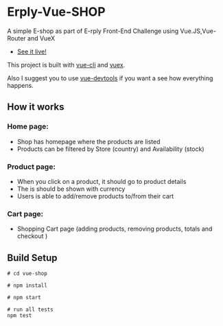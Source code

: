 ﻿# Erply-Vue-SHOP

A simple E-shop as part of E-rply Front-End Challenge using Vue.JS,Vue-Router and VueX

- [See it live!](https://erply-frontend-shop.firebaseapp.com/#/)

This project is built with [vue-cli](https://github.com/vuejs/vue-cli) and [vuex](https://github.com/vuejs/vuex).

Also I suggest you to use [vue-devtools](https://github.com/vuejs/vue-devtools) if you want a see how everything happens.

## How it works
###  Home page:
- Shop has homepage where the products are listed
- Products can be filtered by Store (country) and Availability (stock)
###  Product page:
- When you click on a product, it should go to product details
- The is should be shown with currency
- Users is  able to add/remove products to/from their cart
###  Cart page:
- Shopping Cart page (adding products, removing products, totals and          checkout )
## Build Setup

```
# cd vue-shop

# npm install

# npm start

# run all tests
npm test
```

